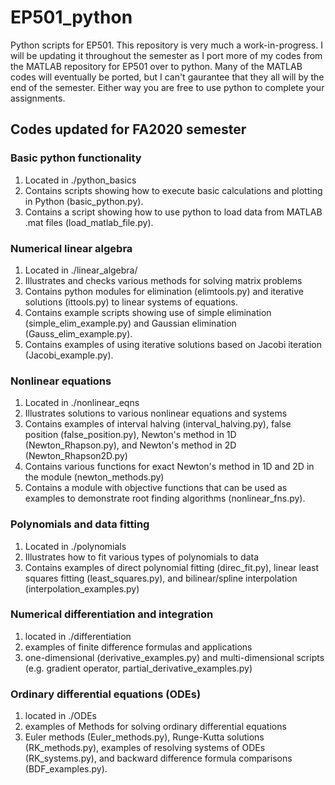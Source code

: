 # EP501_python

Python scripts for EP501.  This repository is very much a work-in-progress.  I will be updating it throughout the semester as I port more of my codes from the MATLAB repository for EP501 over to python.  Many of the MATLAB codes will eventually be ported, but I can't gaurantee that they all will by the end of the semester.  Either way you are free to use python to complete your assignments.  


## Codes updated for FA2020 semester

### Basic python functionality

1.  Located in ./python_basics
2.  Contains scripts showing how to execute basic calculations and plotting in Python (basic\_python.py).
3.  Contains a script showing how to use python to load data from MATLAB .mat files (load\_matlab\_file.py).  

### Numerical linear algebra

1.  Located in ./linear_algebra/
2.  Illustrates and checks various methods for solving matrix problems
3.  Contains python modules for elimination (elimtools.py) and iterative solutions (ittools.py) to linear systems of equations.
4.  Contains example scripts showing use of simple elimination (simple\_elim\_example.py) and Gaussian elimination (Gauss\_elim\_example.py).  
5.  Contains examples of using iterative solutions based on Jacobi iteration (Jacobi\_example.py).  

### Nonlinear equations

1.  Located in ./nonlinear_eqns
2.  Illustrates solutions to various nonlinear equations and systems
3.  Contains examples of interval halving (interval\_halving.py), false position (false\_position.py), Newton's method in 1D (Newton\_Rhapson.py), and Newton's method in 2D (Newton\_Rhapson2D.py)
4.  Contains various functions for exact Newton's method in 1D and 2D in the module (newton\_methods.py)
5.  Contains a module with objective functions that can be used as examples to demonstrate root finding algorithms (nonlinear\_fns.py).

### Polynomials and data fitting

1. Located in ./polynomials
2. Illustrates how to fit various types of polynomials to data
3. Contains examples of direct polynomial fitting (direc_fit.py), linear least squares fitting (least\_squares.py), and bilinear/spline interpolation (interpolation\_examples.py)

### Numerical differentiation and integration

1.  located in ./differentiation
2.  examples of finite difference formulas and applications
3.  one-dimensional (derivative\_examples.py) and multi-dimensional scripts (e.g. gradient operator, partial\_derivative\_examples.py)

### Ordinary differential equations (ODEs)

1.  located in ./ODEs
2.  examples of Methods for solving ordinary differential equations
3.  Euler methods (Euler\_methods.py), Runge-Kutta solutions (RK\_methods.py), examples of resolving systems of ODEs (RK\_systems.py), and backward difference formula comparisons (BDF\_examples.py).